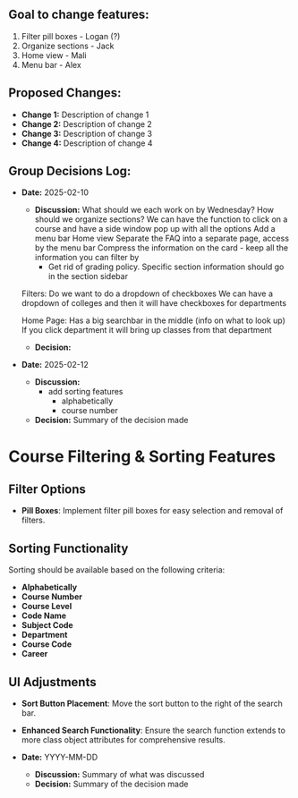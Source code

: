 ## Goal to change features:
1. Filter pill boxes - Logan (?)
2. Organize sections - Jack
3. Home view - Mali 
4. Menu bar - Alex

## Proposed Changes:
- **Change 1:** Description of change 1
- **Change 2:** Description of change 2
- **Change 3:** Description of change 3
- **Change 4:** Description of change 4

## Group Decisions Log:
- **Date:** 2025-02-10
  - **Discussion:** What should we each work on by Wednesday?
  How should we organize sections?
      We can have the function to click on a course and have a side window pop up with all the options
  Add a menu bar
  Home view
  Separate the FAQ into a separate page, access by the menu bar
  Compress the information on the card - keep all the information you can filter by
      - Get rid of grading policy. Specific section information should go in the section sidebar

  Filters: Do we want to do a dropdown of checkboxes
  We can have a dropdown of colleges and then it will have checkboxes for departments
  
  Home Page:
      Has a big searchbar in the middle (info on what to look up)
      If you click department it will bring up classes from that department


  - **Decision:** 


- **Date:** 2025-02-12
  - **Discussion:** 
     - add sorting features
        * alphabetically
        * course number
  - **Decision:** Summary of the decision made

# Course Filtering & Sorting Features

## Filter Options
- **Pill Boxes**: Implement filter pill boxes for easy selection and removal of filters.

## Sorting Functionality
Sorting should be available based on the following criteria:
- **Alphabetically**
- **Course Number**
- **Course Level**
- **Code Name**
- **Subject Code**
- **Department**
- **Course Code**
- **Career**

## UI Adjustments
- **Sort Button Placement**: Move the sort button to the right of the search bar.
- **Enhanced Search Functionality**: Ensure the search function extends to more class object attributes for comprehensive results.

- **Date:** YYYY-MM-DD
  - **Discussion:** Summary of what was discussed
  - **Decision:** Summary of the decision made

